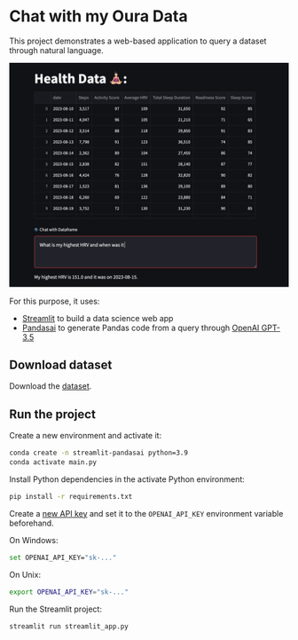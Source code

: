 # Chat with my Oura Data 

This project demonstrates a web-based application to query a dataset through natural language.

![](./Oura_Pic.png)

For this purpose, it uses:

- [Streamlit](https://streamlit.io/) to build a data science web app
- [Pandasai](https://pandas-ai.com/) to generate Pandas code from a query through [OpenAI GPT-3.5](https://platform.openai.com/docs/api-reference)

## Download dataset

Download the [dataset](https://github.com/AhmedShehata2002/Personal_Projects/edit/main/personal_projects/Streamlit/Oura_Tracker/Oura.csv).

## Run the project

Create a new environment and activate it:

```sh
conda create -n streamlit-pandasai python=3.9
conda activate main.py
```

Install Python dependencies in the activate Python environment:

```sh
pip install -r requirements.txt
```

Create a [new API key](https://platform.openai.com/account/api-keys) and set it to the `OPENAI_API_KEY` environment variable beforehand.

On Windows:

```bash
set OPENAI_API_KEY="sk-..."
```

On Unix:

```sh
export OPENAI_API_KEY="sk-..."
```

Run the Streamlit project:

```sh
streamlit run streamlit_app.py
```
